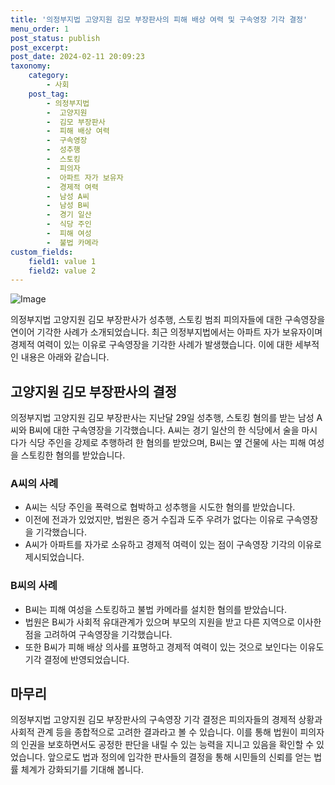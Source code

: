 ```yaml
---
title: '의정부지법 고양지원 김모 부장판사의 피해 배상 여력 및 구속영장 기각 결정'
menu_order: 1
post_status: publish
post_excerpt: 
post_date: 2024-02-11 20:09:23
taxonomy:
    category:
        - 사회
    post_tag:
        - 의정부지법
        -  고양지원
        -  김모 부장판사
        -  피해 배상 여력
        -  구속영장
        -  성추행
        -  스토킹
        -  피의자
        -  아파트 자가 보유자
        -  경제적 여력
        -  남성 A씨
        -  남성 B씨
        -  경기 일산
        -  식당 주인
        -  피해 여성
        -  불법 카메라
custom_fields:
    field1: value 1
    field2: value 2
---
```


![Image](https://imgnews.pstatic.net/image/081/2024/02/10/0003429733_001_20240210175001654.jpg?type=w647)

의정부지법 고양지원 김모 부장판사가 성추행, 스토킹 범죄 피의자들에 대한 구속영장을 연이어 기각한 사례가 소개되었습니다. 최근 의정부지법에서는 아파트 자가 보유자이며 경제적 여력이 있는 이유로 구속영장을 기각한 사례가 발생했습니다. 이에 대한 세부적인 내용은 아래와 같습니다.
## 고양지원 김모 부장판사의 결정
의정부지법 고양지원 김모 부장판사는 지난달 29일 성추행, 스토킹 혐의를 받는 남성 A씨와 B씨에 대한 구속영장을 기각했습니다. A씨는 경기 일산의 한 식당에서 술을 마시다가 식당 주인을 강제로 추행하려 한 혐의를 받았으며, B씨는 옆 건물에 사는 피해 여성을 스토킹한 혐의를 받았습니다.
### A씨의 사례
- A씨는 식당 주인을 폭력으로 협박하고 성추행을 시도한 혐의를 받았습니다.
- 이전에 전과가 있었지만, 법원은 증거 수집과 도주 우려가 없다는 이유로 구속영장을 기각했습니다.
- A씨가 아파트를 자가로 소유하고 경제적 여력이 있는 점이 구속영장 기각의 이유로 제시되었습니다.
### B씨의 사례
- B씨는 피해 여성을 스토킹하고 불법 카메라를 설치한 혐의를 받았습니다.
- 법원은 B씨가 사회적 유대관계가 있으며 부모의 지원을 받고 다른 지역으로 이사한 점을 고려하여 구속영장을 기각했습니다.
- 또한 B씨가 피해 배상 의사를 표명하고 경제적 여력이 있는 것으로 보인다는 이유도 기각 결정에 반영되었습니다.
## 마무리
의정부지법 고양지원 김모 부장판사의 구속영장 기각 결정은 피의자들의 경제적 상황과 사회적 관계 등을 종합적으로 고려한 결과라고 볼 수 있습니다. 이를 통해 법원이 피의자의 인권을 보호하면서도 공정한 판단을 내릴 수 있는 능력을 지니고 있음을 확인할 수 있었습니다. 앞으로도 법과 정의에 입각한 판사들의 결정을 통해 시민들의 신뢰를 얻는 법률 체계가 강화되기를 기대해 봅니다.
